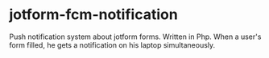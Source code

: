 # jotform-fcm-notification
Push notification system about jotform forms. Written in Php. When a user's form filled, 
he gets a notification on his laptop simultaneously.
